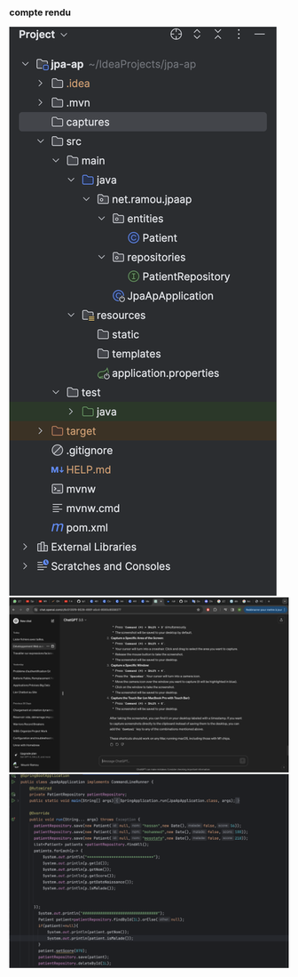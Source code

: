 <h3>compte rendu </h3>
<img src="captures/capture1.png"/>
<img src="captures/capture2.png">
<img src="captures/capture3.png">